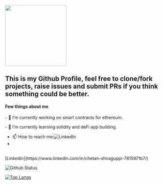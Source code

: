 <!--  ![visitors](https://visitor-badge.glitch.me/badge?page_id=chetan&left_color=green&right_color=red)
 [![Visits Badge](https://badges.pufler.dev/visits/puf17640/git-badges)](https://badges.pufler.dev) -->
 
<img align ="center" src="https://user-images.githubusercontent.com/44582949/97300632-ed3cd700-1880-11eb-9670-766d86aa6de0.gif" height="200">
<h2>This is my Github Profile, feel free to clone/fork projects, raise issues and submit PRs if you think something could be better.</h2>
<h4> Few things about me </h4> 
<p>- 🔭 I’m currently working on smart contracts for ethereum.</p>
<p>- 🌱 I’m currently learning solidity and deFi app building.</p>

- 📫 How to reach me:![LinkedIn](https://www.linkedin.com/in/chetan-shiraguppi-7815971b7/)
- 
<br>
[LinkedIn](https://www.linkedin.com/in/chetan-shiraguppi-7815971b7/)

![Github Status](https://github-readme-stats.vercel.app/api?username=chetan-0&theme=dark)

[![Top Langs](https://github-readme-stats.vercel.app/api/top-langs/?username=chetan-0&theme=dark)](https://github.com/anuraghazra/github-readme-stats)


